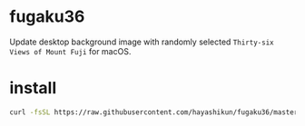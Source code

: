 # fugaku36

Update desktop background image with randomly selected `Thirty-six Views of Mount Fuji` for macOS.

# install

```sh
curl -fsSL https://raw.githubusercontent.com/hayashikun/fugaku36/master/install.py | python3
```